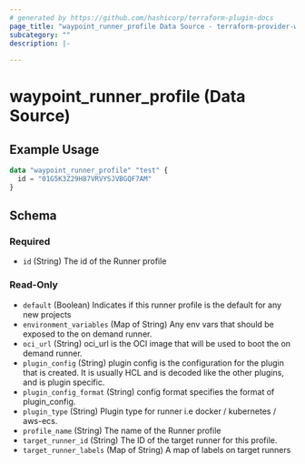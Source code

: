 ```yaml
---
# generated by https://github.com/hashicorp/terraform-plugin-docs
page_title: "waypoint_runner_profile Data Source - terraform-provider-waypoint"
subcategory: ""
description: |-
  
---
```


# waypoint_runner_profile (Data Source)



## Example Usage

```terraform
data "waypoint_runner_profile" "test" {
  id = "01G5K3Z29H87VRVYSJVBGQF7AM"
}
```

<!-- schema generated by tfplugindocs -->
## Schema

### Required

- `id` (String) The id of the Runner profile

### Read-Only

- `default` (Boolean) Indicates if this runner profile is the default for any new projects
- `environment_variables` (Map of String) Any env vars that should be exposed to the on demand runner.
- `oci_url` (String) oci_url is the OCI image that will be used to boot the on demand runner.
- `plugin_config` (String) plugin config is the configuration for the plugin that is created. It is usually HCL and is decoded like the other plugins, and is plugin specific.
- `plugin_config_format` (String) config format specifies the format of plugin_config.
- `plugin_type` (String) Plugin type for runner i.e docker / kubernetes / aws-ecs.
- `profile_name` (String) The name of the Runner profile
- `target_runner_id` (String) The ID of the target runner for this profile.
- `target_runner_labels` (Map of String) A map of labels on target runners


